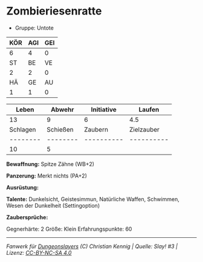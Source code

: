 # Zombieriesenratte  
- Gruppe: Untote  

| KÖR | AGI | GEI |  
| --- | --- | --- |  
| 6   | 4   | 0   |
| ST  | BE  | VE  |  
| 2   | 2   | 0   |
| HÄ  | GE  | AU  |  
| 1   | 1   | 0   |


| Leben    | Abwehr   | Initiative | Laufen     |
| -------- | -------- | ---------- | ---------- |
| 13       | 9        | 6          | 4.5        |
| Schlagen | Schießen | Zaubern    | Zielzauber |
| -------- | -------- | ---------- | ---------- |
| 10       | 5        |            |            |

**Bewaffnung:**
Spitze Zähne (WB+2)

**Panzerung:**
Merkt nichts (PA+2)

**Ausrüstung:**


**Talente:**
Dunkelsicht, Geistesimmun, Natürliche Waffen, Schwimmen, Wesen der Dunkelheit (Settingoption)

**Zaubersprüche:**


Gegnerhärte: 2
Größe: Klein
Erfahrungspunkte: 60



___
*Fanwerk für [Dungeonslayers](https://www.dungeonslayers.net/) (C) Christian Kennig | Quelle: Slay! #3 | Lizenz: [CC-BY-NC-SA 4.0](https://creativecommons.org/licenses/by-nc-sa/4.0/deed.de)*
